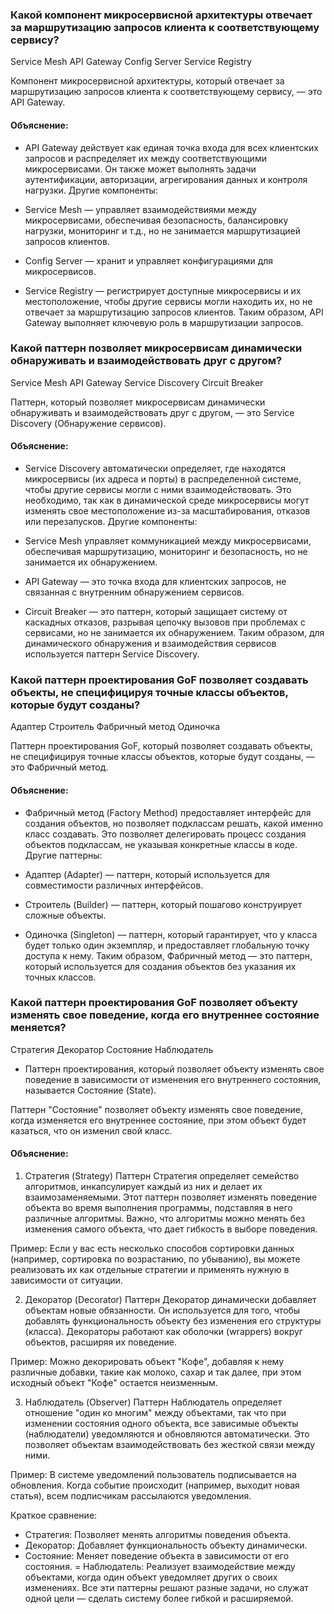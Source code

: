 ### Какой компонент микросервисной архитектуры отвечает за маршрутизацию запросов клиента к соответствующему сервису?

Service Mesh
API Gateway
Config Server
Service Registry

Компонент микросервисной архитектуры, который отвечает за маршрутизацию запросов клиента к соответствующему сервису, —
это API Gateway.

#### Объяснение:

- API Gateway действует как единая точка входа для всех клиентских запросов и распределяет их между соответствующими
  микросервисами. Он также может выполнять задачи аутентификации, авторизации, агрегирования данных и контроля нагрузки.
  Другие компоненты:

- Service Mesh — управляет взаимодействиями между микросервисами, обеспечивая безопасность, балансировку нагрузки,
  мониторинг и т.д., но не занимается маршрутизацией запросов клиентов.
- Config Server — хранит и управляет конфигурациями для микросервисов.
- Service Registry — регистрирует доступные микросервисы и их местоположение, чтобы другие сервисы могли находить их, но
  не отвечает за маршрутизацию запросов клиентов.
  Таким образом, API Gateway выполняет ключевую роль в маршрутизации запросов.

### Какой паттерн позволяет микросервисам динамически обнаруживать и взаимодействовать друг с другом?

Service Mesh
API Gateway
Service Discovery
Circuit Breaker

Паттерн, который позволяет микросервисам динамически обнаруживать и взаимодействовать друг с другом, — это Service
Discovery (Обнаружение сервисов).

#### Объяснение:

- Service Discovery автоматически определяет, где находятся микросервисы (их адреса и порты) в распределенной системе,
  чтобы другие сервисы могли с ними взаимодействовать. Это необходимо, так как в динамической среде микросервисы могут
  изменять свое местоположение из-за масштабирования, отказов или перезапусков.
  Другие компоненты:

- Service Mesh управляет коммуникацией между микросервисами, обеспечивая маршрутизацию, мониторинг и безопасность, но не
  занимается их обнаружением.
- API Gateway — это точка входа для клиентских запросов, не связанная с внутренним обнаружением сервисов.
- Circuit Breaker — это паттерн, который защищает систему от каскадных отказов, разрывая цепочку вызовов при проблемах с
  сервисами, но не занимается их обнаружением.
  Таким образом, для динамического обнаружения и взаимодействия сервисов используется паттерн Service Discovery.

### Какой паттерн проектирования GoF позволяет создавать объекты, не специфицируя точные классы объектов, которые будут созданы?

Адаптер
Строитель
Фабричный метод
Одиночка

Паттерн проектирования GoF, который позволяет создавать объекты, не специфицируя точные классы объектов, которые будут
созданы, — это Фабричный метод.

#### Объяснение:

- Фабричный метод (Factory Method) предоставляет интерфейс для создания объектов, но позволяет подклассам решать, какой
  именно класс создавать. Это позволяет делегировать процесс создания объектов подклассам, не указывая конкретные классы
  в коде.
  Другие паттерны:

- Адаптер (Adapter) — паттерн, который используется для совместимости различных интерфейсов.
- Строитель (Builder) — паттерн, который пошагово конструирует сложные объекты.
- Одиночка (Singleton) — паттерн, который гарантирует, что у класса будет только один экземпляр, и предоставляет
  глобальную точку доступа к нему.
  Таким образом, Фабричный метод — это паттерн, который используется для создания объектов без указания их точных
  классов.

### Какой паттерн проектирования GoF позволяет объекту изменять свое поведение, когда его внутреннее состояние меняется?

Стратегия
Декоратор
Состояние
Наблюдатель
- Паттерн проектирования, который позволяет объекту изменять свое поведение в зависимости от изменения его внутреннего
состояния, называется Состояние (State).

Паттерн "Состояние" позволяет объекту изменять свое поведение, когда изменяется его внутреннее состояние, при этом
объект будет казаться, что он изменил свой класс.

#### Объяснение:
1. Стратегия (Strategy)
   Паттерн Стратегия определяет семейство алгоритмов, инкапсулирует каждый из них и делает их взаимозаменяемыми. Этот паттерн позволяет изменять поведение объекта во время выполнения программы, подставляя в него различные алгоритмы. Важно, что алгоритмы можно менять без изменения самого объекта, что дает гибкость в выборе поведения.

Пример: Если у вас есть несколько способов сортировки данных (например, сортировка по возрастанию, по убыванию), вы можете реализовать их как отдельные стратегии и применять нужную в зависимости от ситуации.

2. Декоратор (Decorator)
   Паттерн Декоратор динамически добавляет объектам новые обязанности. Он используется для того, чтобы добавлять функциональность объекту без изменения его структуры (класса). Декораторы работают как оболочки (wrappers) вокруг объектов, расширяя их поведение.

Пример: Можно декорировать объект "Кофе", добавляя к нему различные добавки, такие как молоко, сахар и так далее, при этом исходный объект "Кофе" остается неизменным.

3. Наблюдатель (Observer)
   Паттерн Наблюдатель определяет отношение "один ко многим" между объектами, так что при изменении состояния одного объекта, все зависимые объекты (наблюдатели) уведомляются и обновляются автоматически. Это позволяет объектам взаимодействовать без жесткой связи между ними.

Пример: В системе уведомлений пользователь подписывается на обновления. Когда событие происходит (например, выходит новая статья), всем подписчикам рассылаются уведомления.

Краткое сравнение:
- Стратегия: Позволяет менять алгоритмы поведения объекта.
- Декоратор: Добавляет функциональность объекту динамически.
- Состояние: Меняет поведение объекта в зависимости от его состояния.
= Наблюдатель: Реализует взаимодействие между объектами, когда один объект уведомляет других о своих изменениях.
Все эти паттерны решают разные задачи, но служат одной цели — сделать систему более гибкой и расширяемой.
